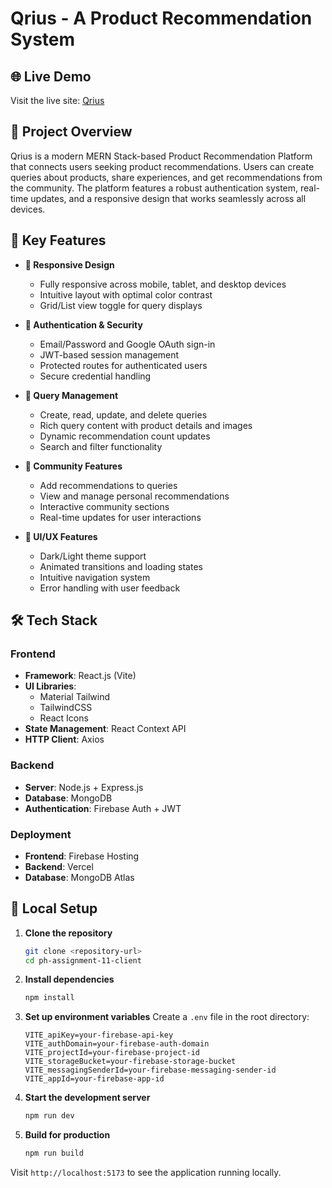 # Qrius - A Product Recommendation System

## 🌐 Live Demo

Visit the live site: [Qrius](https://ph-assignment-11-94a71.web.app/)

## 🚀 Project Overview

Qrius is a modern MERN Stack-based Product Recommendation Platform that connects users seeking product recommendations. Users can create queries about products, share experiences, and get recommendations from the community. The platform features a robust authentication system, real-time updates, and a responsive design that works seamlessly across all devices.

## 🎯 Key Features

- **📱 Responsive Design**

  - Fully responsive across mobile, tablet, and desktop devices
  - Intuitive layout with optimal color contrast
  - Grid/List view toggle for query displays

- **🔐 Authentication & Security**

  - Email/Password and Google OAuth sign-in
  - JWT-based session management
  - Protected routes for authenticated users
  - Secure credential handling

- **💬 Query Management**

  - Create, read, update, and delete queries
  - Rich query content with product details and images
  - Dynamic recommendation count updates
  - Search and filter functionality

- **👥 Community Features**

  - Add recommendations to queries
  - View and manage personal recommendations
  - Interactive community sections
  - Real-time updates for user interactions

- **🎨 UI/UX Features**
  - Dark/Light theme support
  - Animated transitions and loading states
  - Intuitive navigation system
  - Error handling with user feedback

## 🛠 Tech Stack

### Frontend

- **Framework**: React.js (Vite)
- **UI Libraries**:
  - Material Tailwind
  - TailwindCSS
  - React Icons
- **State Management**: React Context API
- **HTTP Client**: Axios

### Backend

- **Server**: Node.js + Express.js
- **Database**: MongoDB
- **Authentication**: Firebase Auth + JWT

### Deployment

- **Frontend**: Firebase Hosting
- **Backend**: Vercel
- **Database**: MongoDB Atlas

## 🚀 Local Setup

1. **Clone the repository**

   ```bash
   git clone <repository-url>
   cd ph-assignment-11-client
   ```

2. **Install dependencies**

   ```bash
   npm install
   ```

3. **Set up environment variables**
   Create a `.env` file in the root directory:

   ```env
   VITE_apiKey=your-firebase-api-key
   VITE_authDomain=your-firebase-auth-domain
   VITE_projectId=your-firebase-project-id
   VITE_storageBucket=your-firebase-storage-bucket
   VITE_messagingSenderId=your-firebase-messaging-sender-id
   VITE_appId=your-firebase-app-id
   ```

4. **Start the development server**

   ```bash
   npm run dev
   ```

5. **Build for production**
   ```bash
   npm run build
   ```

Visit `http://localhost:5173` to see the application running locally.
